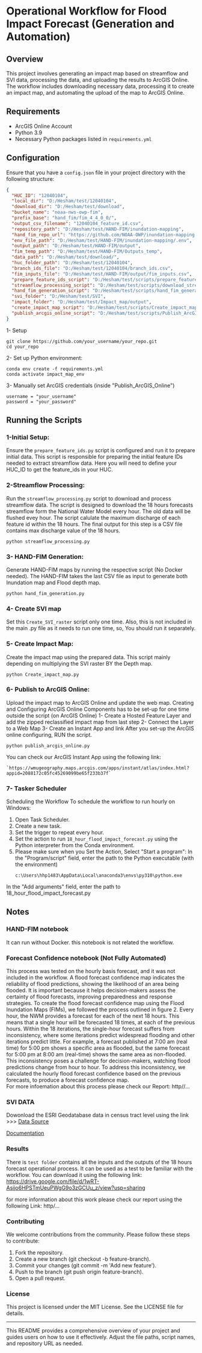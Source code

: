 # Operational Workflow for Flood Impact Forecast (Generation and Automation)

## Overview
This project involves generating an impact map based on streamflow and SVI data, processing the data, and uploading the results to ArcGIS Online. The workflow includes downloading necessary data, processing it to create an impact map, and automating the upload of the map to ArcGIS Online.

## Requirements
- ArcGIS Online Account
- Python 3.9
- Necessary Python packages listed in `requirements.yml`

## Configuration
Ensure that you have a `config.json` file in your project directory with the following structure:
```json
{
  "HUC_ID": "12040104",
  "local_dir": "D:/Hesham/test/12040104",
  "download_dir": "D:/Hesham/test/download",
  "bucket_name": "noaa-nws-owp-fim",
  "prefix_base": "hand_fim/fim_4_4_0_0/",
  "output_csv_filename": "12040104_feature_id.csv",
  "repository_path": "D:/Hesham/test/HAND-FIM/inundation-mapping",
  "hand_fim_repo_url": "https://github.com/NOAA-OWP/inundation-mapping.git",
  "env_file_path": "D:/Hesham/test/HAND-FIM/inundation-mapping/.env",
  "output_path": "D:/Hesham/test/HAND-FIM/output",
  "fim_temp_path": "D:/Hesham/test/HAND-FIM/Outputs_temp",
  "data_path": "D:/Hesham/test/download/",
  "huc_folder_path": "D:/Hesham/test/12040104",
  "branch_ids_file": "D:/Hesham/test/12040104/branch_ids.csv",
  "fim_inputs_file": "D:/Hesham/test/HAND-FIM/output/fim_inputs.csv",
  "prepare_feature_ids_script": "D:/Hesham/test/scripts/prepare_feature_ids.py",
  "streamflow_processing_script": "D:/Hesham/test/scripts/download_streamflow_andprocessing.py",
  "hand_fim_generation_script": "D:/Hesham/test/scripts/hand_fim_generation.py",
  "svi_folder": "D:/Hesham/test/SVI",
  "impact_folder": "D:/Hesham/test/Impact_map/output",
  "create_impact_map_script": "D:/Hesham/test/scripts/Create_impact_map_1.py",
  "publish_arcgis_online_script": "D:/Hesham/test/scripts/Publish_ArcGIS_Online.py"
}
```

1- Setup
```
git clone https://github.com/your_username/your_repo.git
cd your_repo
```
2- Set up Python environment:
```
conda env create -f requirements.yml
conda activate impact_map_env
```

3- Manually set ArcGIS credentials (inside "Publish_ArcGIS_Online")
```
username = "your_username"
password = "your_password"

```
## Running the Scripts
### 1-Initial Setup:
Ensure the `prepare_feature_ids.py` script is configured and run it to prepare initial data. This script is responsible for preparing the initial feature IDs needed to extract streamflow data. Here you will need to define your HUC_ID to get the feature_ids in your HUC.


### 2-Streamflow Processing:
Run the `streamflow_processing.py` script to download and process streamflow data. The script is designed to download the 18 hours forecasts streamflow form the National Water Model every hour. The old data will be flushed evey hour. The script calulate the maximum discharge of each feature id within the 18 hours. The final output for this step is a CSV file contains max discharge value of the 18 hours.  
```
python streamflow_processing.py
```

### 3- HAND-FIM Generation:
Generate HAND-FIM maps by running the respective script (No Docker needed). The HAND-FIM takes the last CSV file as input to generate both Inundation map and Flood depth map. 
```
python hand_fim_generation.py
```

### 4- Create SVI map
Set this `Create_SVI_raster` script only one time. Also, this is not included in the main .py file as it needs to run one time, so, You should run it separately. 

### 5- Create Impact Map:
Create the impact map using the prepared data. This script mainly depending on multiplying the SVI raster BY the Depth map. 
```
python Create_impact_map.py
```
### 6- Publish to ArcGIS Online:
Upload the impact map to ArcGIS Online and update the web map. Creating and Configuring ArcGIS Online Components has to be set-up for one time outside the script (on ArcGIS Online)
    1- Create a Hosted Feature Layer and add the zipped reclassified impact map from last step
    2- Connect the Layer to a Web Map
    3- Create an Instant App and link
After you set-up the ArcGIS online configuring, RUN the script. 
```
python publish_arcgis_online.py
```
You can check our ArcGIS Instant App using the following link:
```
`https://wmugeography.maps.arcgis.com/apps/instant/atlas/index.html?appid=2088172c05fc45269099be65f233b37f`
```

### 7- Tasker Scheduler 
Scheduling the Workflow
To schedule the workflow to run hourly on Windows:
1.	Open Task Scheduler.
2.	Create a new task.
3.	Set the trigger to repeat every hour.
4.	Set the action to run `18_hour_flood_impact_forecast.py` using the Python interpreter from the Conda environment.
5. Please make sure when you Set the Action, Select "Start a program":
In the "Program/script" field, enter the path to the Python executable (with the environment)
   ```
   c:\Users\hhp1483\AppData\Local\anaconda3\envs\py310\python.exe
   ```
In the "Add arguments" field, enter the path to 18_hour_flood_impact_forecast.py
  
## Notes
### HAND-FIM notebook
It can run without Docker. this notebook is not related the workflow. 

### Forecast Confidence notebook (Not Fully Automated) 
This process was tested on the hourly basis forecast, and it was not included in the workflow. A flood forecast confidence map indicates the reliability of flood predictions, showing the likelihood of an area being flooded. It is important because it helps decision-makers assess the certainty of flood forecasts, improving preparedness and response strategies. To create the flood forecast confidence map using the Flood Inundation Maps (FIMs), we followed the process outlined in figure 2. Every hour, the NWM provides a forecast for each of the next 18 hours. This means that a single hour will be forecasted 18 times, at each of the previous hours. Within the 18 iterations, the single-hour forecast suffers from inconsistency, where some iterations predict widespread flooding and other iterations predict little. For example, a forecast published at 7:00 am (real time) for 5:00 pm shows a specific area as flooded, but the same forecast for 5:00 pm at 8:00 am (real-time) shows the same area as non-flooded. This inconsistency poses a challenge for decision-makers, watching flood predictions change from hour to hour. To address this inconsistency, we calculated the hourly flood forecast confidence based on the previous forecasts, to produce a forecast confidence map.  
For more infoemation about this process please check our Report: http//... 

### SVI DATA  
Dowonload the ESRI Geodatabase data in census tract level using the link >>> [Data Source](https://www.atsdr.cdc.gov/placeandhealth/svi/data_documentation_download.html)

[Documentation](https://www.atsdr.cdc.gov/placeandhealth/svi/documentation/pdf/SVI-2022-Documentation-H.pdf)


### Results
There is `test folder` contains all the inputs and the outputs of the 18 hours forecast operational process. It can be used as a test to be familiar with the workflow. You can download it using the following link: https://drive.google.com/file/d/1wRT-Asijo6HPSTmUeuPWgG9o3zGCUu_z/view?usp=sharing

for more information about this work please check our report using the following Link:  http/...

### Contributing
We welcome contributions from the community. Please follow these steps to contribute:
1.	Fork the repository.
2.	Create a new branch (git checkout -b feature-branch).
3.	Commit your changes (git commit -m 'Add new feature').
4.	Push to the branch (git push origin feature-branch).
5.	Open a pull request.

### License
This project is licensed under the MIT License. See the LICENSE file for details.
________________________________________
This README provides a comprehensive overview of your project and guides users on how to use it effectively. Adjust the file paths, script names, and repository URL as needed.
